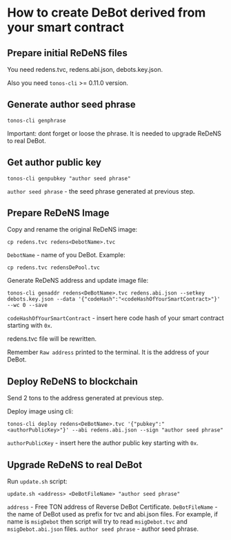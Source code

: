 # How to create DeBot derived from your smart contract

## Prepare initial ReDeNS files

You need redens.tvc, redens.abi.json, debots.key.json.

Also you need `tonos-cli` >= 0.11.0 version.

## Generate author seed phrase

    tonos-cli genphrase

Important: dont forget or loose the phrase. It is needed to upgrade ReDeNS to real DeBot.

## Get author public key

    tonos-cli genpubkey "author seed phrase"

`author seed phrase` - the seed phrase generated at previous step.

## Prepare ReDeNS Image

Copy and rename the original ReDeNS image:

    cp redens.tvc redens<DebotName>.tvc

`DebotName` - name of you DeBot. Example:

    cp redens.tvc redensDePool.tvc

Generate ReDeNS address and update image file:

    tonos-cli genaddr redens<DeBotName>.tvc redens.abi.json --setkey debots.key.json --data '{"codeHash":"<codeHashOfYourSmartContract>"}' --wc 0 --save

`codeHashOfYourSmartContract` - insert here code hash of your smart contract starting with `0x`.

redens<DeBotName>.tvc file will be rewritten.

Remember `Raw address` printed to the terminal. It is the address of your DeBot.

## Deploy ReDeNS to blockchain

Send 2 tons to the address generated at previous step.

Deploy image using cli:

    tonos-cli deploy redens<DeBotName>.tvc '{"pubkey":"<authorPublicKey>"}' --abi redens.abi.json --sign "author seed phrase"

`authorPublicKey` - insert here the author public key starting with `0x`.


## Upgrade ReDeNS to real DeBot

Run `update.sh` script:

    update.sh <address> <DeBotFileName> "author seed phrase"

`address` - Free TON address of Reverse DeBot Certificate.
`DeBotFileName` - the name of DeBot used as prefix for tvc and abi.json files. For example, if name is `msigDebot` then script will try to read `msigDebot.tvc` and `msigDebot.abi.json` files.
`author seed phrase` - author seed phrase.

